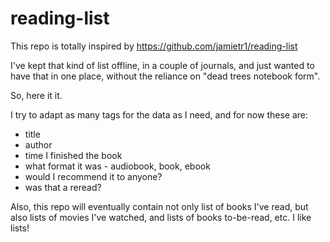 # reading-list

This repo is totally inspired by https://github.com/jamietr1/reading-list

I've kept that kind of list offline, in a couple of journals, and just
wanted to have that in one place, without the reliance on "dead trees
notebook form".

So, here it it.

I try to adapt as many tags for the data as I need, and for now these
are:
* title
* author
* time I finished the book
* what format it was - audiobook, book, ebook
* would I recommend it to anyone?
* was that a reread?


Also, this repo will eventually contain not only list of books I've
read, but also lists of movies I've watched, and lists of books
to-be-read, etc. I like lists!
